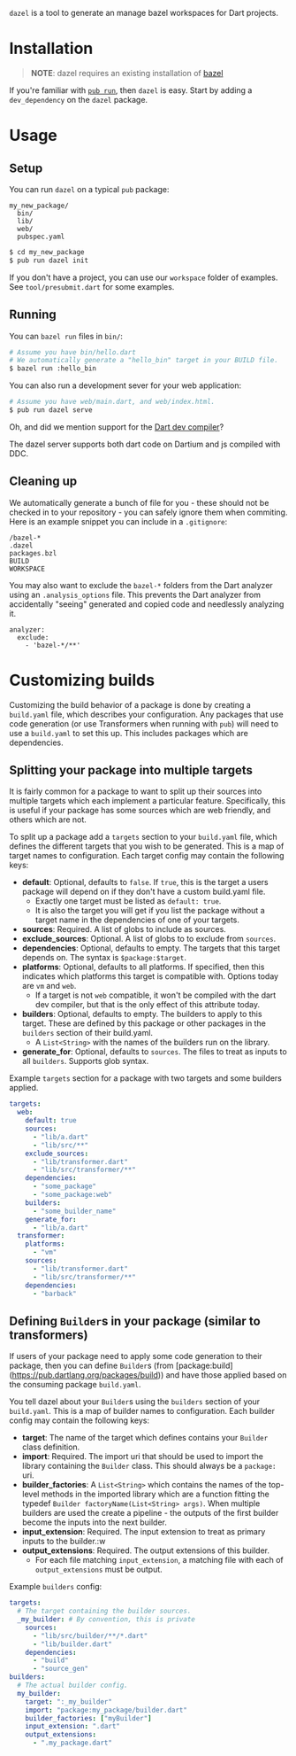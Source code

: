 `dazel` is a tool to generate an manage bazel workspaces for Dart projects.

# Installation

[install-bazel]: https://www.bazel.io/versions/master/docs/install.html

> **NOTE**: dazel requires an existing installation of [bazel][install-bazel]


If you're familiar with [`pub run`][pub_run], then `dazel` is easy. Start by
adding a `dev_dependency` on the `dazel` package.

[pub_run]: https://www.dartlang.org/tools/pub/cmd/pub-run

# Usage

## Setup

You can run `dazel` on a typical `pub` package:

```
my_new_package/
  bin/
  lib/
  web/
  pubspec.yaml
```

```bash
$ cd my_new_package
$ pub run dazel init
```

If you don't have a project, you can use our `workspace` folder of examples. See
`tool/presubmit.dart` for some examples.

## Running

You can `bazel run` files in `bin/`:

```bash
# Assume you have bin/hello.dart
# We automatically generate a "hello_bin" target in your BUILD file.
$ bazel run :hello_bin
```

You can also run a development sever for your web application:

```bash
# Assume you have web/main.dart, and web/index.html.
$ pub run dazel serve
```

Oh, and did we mention support for the [Dart dev compiler][ddc]?

[ddc]: https://github.com/dart-lang/dev_compiler

The dazel server supports both dart code on Dartium and js compiled with DDC.

## Cleaning up

We automatically generate a bunch of file for you - these should not be checked
in to your repository - you can safely ignore them when commiting. Here is an
example snippet you can include in a `.gitignore`:

```gitignore
/bazel-*
.dazel
packages.bzl
BUILD
WORKSPACE
```

You may also want to exclude the `bazel-*` folders from the Dart analyzer
using an `.analysis_options` file. This prevents the Dart analyzer from
accidentally "seeing" generated and copied code and needlessly analyzing it.

```
analyzer:
  exclude:
    - 'bazel-*/**'
```

# Customizing builds

Customizing the build behavior of a package is done  by creating a `build.yaml`
file, which describes your configuration. Any packages that use code generation
(or use Transformers when running with `pub`) will need to use a `build.yaml`
to set this up. This includes packages which are dependencies.

## Splitting your package into multiple targets

It is fairly common for a package to want to split up their sources into
multiple targets which each implement a particular feature. Specifically, this
is useful if your package has some sources which are web friendly, and others
which are not.

To split up a package add a `targets` section to your `build.yaml` file, which
defines the different targets that you wish to be generated. This is a map of
target names to configuration. Each target config may contain the following
keys:

- **default**: Optional, defaults to `false`. If `true`, this is the target a
  users package will depend on if they don't have a custom build.yaml file.
  - Exactly one target must be listed as `default: true`.
  - It is also the target you will get if you list the package without a target
    name in the dependencies of one of your targets.
- **sources**: Required. A list of globs to include as sources.
- **exclude_sources**: Optional. A list of globs to to exclude from `sources`.
- **dependencies**: Optional, defaults to empty. The targets that this target
  depends on. The syntax is `$package:$target`.
- **platforms**: Optional, defaults to all platforms. If specified, then this
  indicates which platforms this target is compatible with. Options today are
  `vm` and `web`.
  - If a target is not `web` compatible, it won't be compiled with the dart
    dev compiler, but that is the only effect of this attribute today.
- **builders**: Optional, defaults to empty. The builders to apply to this
  target. These are defined by this package or other packages in the `builders`
  section of their build.yaml.
  - A `List<String>` with the names of the builders run on the library.
- **generate_for**: Optional, defaults to `sources`. The files to treat as
  inputs to all `builders`. Supports glob syntax.


Example `targets` section for a package with two targets and some builders
applied.

```yaml
targets:
  web:
    default: true
    sources:
      - "lib/a.dart"
      - "lib/src/**"
    exclude_sources:
      - "lib/transformer.dart"
      - "lib/src/transformer/**"
    dependencies:
      - "some_package"
      - "some_package:web"
    builders:
      - "some_builder_name"
    generate_for:
      - "lib/a.dart"
  transformer:
    platforms:
      - "vm"
    sources:
      - "lib/transformer.dart"
      - "lib/src/transformer/**"
    dependencies:
      - "barback"
```

## Defining `Builder`s in your package (similar to transformers)

If users of your package need to apply some code generation to their package,
then you can define `Builder`s (from [package:build]
(https://pub.dartlang.org/packages/build)) and have those applied based on the
consuming package `build.yaml`.

You tell dazel about your `Builder`s using the `builders` section of your
`build.yaml`. This is a map of builder names to configuration. Each builder
config may contain the following keys:

- **target**: The name of the target which defines contains your `Builder` class
  definition.
- **import**: Required. The import uri that should be used to import the library
  containing the `Builder` class. This should always be a `package:` uri.
- **builder_factories**: A `List<String>` which contains the names of the
  top-level methods in the imported library which are a function fitting the
  typedef `Builder factoryName(List<String> args)`. When multiple builders are
  used the create a pipeline - the outputs of the first builder become the
  inputs into the next builder.
- **input_extension**: Required. The input extension to treat as primary inputs
  to the builder.:w
- **output_extensions**: Required. The output extensions of this builder.
  - For each file matching `input_extension`, a matching file with each of
    `output_extensions` must be output.

Example `builders` config:

```yaml
targets:
  # The target containing the builder sources.
  _my_builder: # By convention, this is private
    sources:
      - "lib/src/builder/**/*.dart"
      - "lib/builder.dart"
    dependencies:
      - "build"
      - "source_gen"
builders:
  # The actual builder config.
  my_builder:
    target: ":_my_builder"
    import: "package:my_package/builder.dart"
    builder_factories: ["myBuilder"]
    input_extension: ".dart"
    output_extensions:
      - ".my_package.dart"
```
